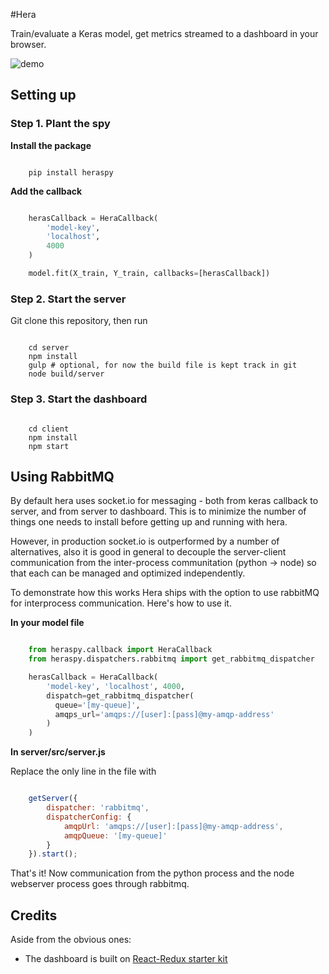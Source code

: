 #Hera

Train/evaluate a Keras model, get metrics streamed to a dashboard in your browser.

![demo](https://j.gifs.com/3lO37p.gif)

## Setting up

### Step 1. Plant the spy

**Install the package**

```

    pip install heraspy

```

**Add the callback**

```python

    herasCallback = HeraCallback(
        'model-key',
        'localhost',
        4000
    )

    model.fit(X_train, Y_train, callbacks=[herasCallback])

```

### Step 2. Start the server

Git clone this repository, then run

```

    cd server
    npm install
    gulp # optional, for now the build file is kept track in git
    node build/server
```


### Step 3. Start the dashboard

```

    cd client
    npm install
    npm start
```


## Using RabbitMQ


By default hera uses socket.io for messaging - both from keras callback to server, and from server to dashboard. This is to minimize the number of things one needs to install before getting up and running with hera.

However, in production socket.io is outperformed by a number of alternatives, also it is good in general to decouple the server-client communication from the inter-process communitation (python -> node) so that each can be managed and optimized independently.

To demonstrate how this works Hera ships with the option to use rabbitMQ for interprocess communication. Here's how to use it.

**In your model file**

```python

    from heraspy.callback import HeraCallback
    from heraspy.dispatchers.rabbitmq import get_rabbitmq_dispatcher

    herasCallback = HeraCallback(
        'model-key', 'localhost', 4000,
        dispatch=get_rabbitmq_dispatcher(
          queue='[my-queue]',
          amqps_url='amqps://[user]:[pass]@my-amqp-address'
        )
    )

```


**In server/src/server.js**

Replace the only line in the file with
```js

    getServer({
        dispatcher: 'rabbitmq',
        dispatcherConfig: {
            amqpUrl: 'amqps://[user]:[pass]@my-amqp-address',
            amqpQueue: '[my-queue]'
        }
    }).start();


```

That's it! Now communication from the python process and the node webserver process goes through rabbitmq.

## Credits

Aside from the obvious ones:

- The dashboard is built on [React-Redux starter kit](https://github.com/davezuko/react-redux-starter-kit)
